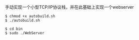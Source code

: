 手动实现一个小型TCP/IP协议栈，并在此基础上实现一个webserver

```shell
$ chmod +x autobuild.sh
$ ./autobuild.sh

$ cd bin
$ sudo ./WebServer

```

